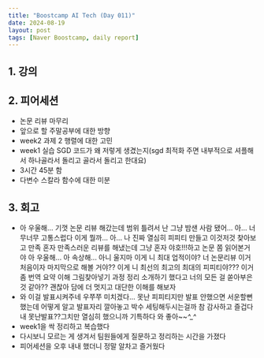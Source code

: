 ```yaml
---
title: "Boostcamp AI Tech (Day 011)"
date: 2024-08-19
layout: post
tags: [Naver Boostcamp, daily report]
---
```

## 1. 강의


## 2. 피어세션
- 논문 리뷰 마무리
- 앞으로 할 주말공부에 대한 방향
- week2 과제 2 행렬에 대한 고민
- week1 실습 SGD 코드가 왜 저렇게 생겼는지(sgd 최적화 주면 내부적으로 셔플해서 하나골라서 돌리고 골라서 돌리고 한대요)
- 3시간 45분 함
- 다변수 스칼라 함수에 대한 미분

## 3. 회고
- 아 우울해... 기껏 논문 리뷰 해갔는데 범위 틀려서 난 그냥 밤샌 사람 됐어... 아... 너무너무 고통스럽다 이게 뭘까... 아... 나 진짜 열심히 피피티 만들고 이것저것 찾아보고 만족 혼자 만족스러운 리뷰를 해냈는데 그냥 혼자 야호!!!하고 논문 쫌 읽어본거야 아 우울해... 아 속상해... 아니 울지마 이게 니 최대 업적이야? 너 논문리뷰 이거 처음이자 마지막으로 해볼 거야?? 이게 니 최선의 최고의 최대의 피피티야??? 이거 좀 번역 요약 이해 그림찾아넣기 과정 정리 소개하기 했다고 너의 모든 걸 쏟아부은 것 같아?? 괜찮아 담에 더 멋지고 대단한 이해를 해보자
- 와 이걸 발표시켜주네 우쭈쭈 미치겠다... 못난 피피티지만 발표 안했으면 서운할뻔했는데 어떻게 알고 발표자리 깔아놓고 박수 세팅해두시는걸까 참 감사하고 즐겁다 내 못난발표??그치만 열심히 했으니까 기특하다 와 좋아~~*^_^*
- week1을 싹 정리하고 복습했다
- 다시보니 모르는 게 생겨서 팀원들에게 질문하고 정리하는 시간을 가졌다
- 피어세션을 오후 내내 했더니 정말 알차고 즐거웠다
